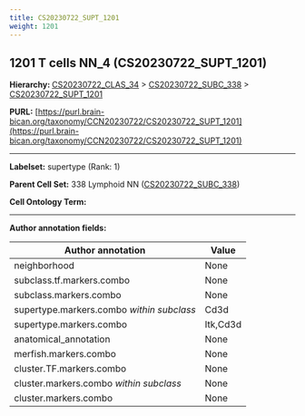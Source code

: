 ```yaml
---
title: CS20230722_SUPT_1201
weight: 1201
---
```

## 1201 T cells NN_4 (CS20230722_SUPT_1201)
<b>Hierarchy: </b>
[CS20230722_CLAS_34](../CS20230722_CLAS_34) >
[CS20230722_SUBC_338](../CS20230722_SUBC_338) >
[CS20230722_SUPT_1201](../CS20230722_SUPT_1201)

**PURL:** [https://purl.brain-bican.org/taxonomy/CCN20230722/CS20230722_SUPT_1201](https://purl.brain-bican.org/taxonomy/CCN20230722/CS20230722_SUPT_1201)

---


**Labelset:** supertype (Rank: 1)

**Parent Cell Set:** 338 Lymphoid NN ([CS20230722_SUBC_338](../CS20230722_SUBC_338))



**Cell Ontology Term:** 

[MARKER GENES.]: #


---

[TRANSFERRED ANNOTATIONS.]: #


[AUTHOR ANNOTATION FIELDS.]: #


**Author annotation fields:**

| Author annotation | Value |
|-------------------|-------|
|neighborhood|None|
|subclass.tf.markers.combo|None|
|subclass.markers.combo|None|
|supertype.markers.combo _within subclass_|Cd3d|
|supertype.markers.combo|Itk,Cd3d|
|anatomical_annotation|None|
|merfish.markers.combo|None|
|cluster.TF.markers.combo|None|
|cluster.markers.combo _within subclass_|None|
|cluster.markers.combo|None|
